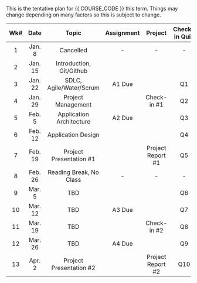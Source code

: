 This is the tentative plan for {{ COURSE_CODE }} this term.
Things may change depending on many factors so this is subject to change.

| Wk# | Date     | Topic                                         | Assignment | Project                 | Check-in Quiz |
|:---:|:--------:|:---------------------------------------------:|:----------:|:-----------------------:|:-------------:|
| 1   | Jan. 8   | Cancelled                                     |  -         | -                       | -             |
| 2   | Jan. 15  | Introduction, Git/Github                      |            |                         |               |
| 3   | Jan. 22  | SDLC, Agile/Water/Scrum                       | A1 Due     |                         | Q1            |
| 4   | Jan. 29  | Project Management                            |            | Check-in #1             | Q2            |
| 5   | Feb. 5   | Application Architecture                      | A2 Due     |                         | Q3            |
| 6   | Feb. 12  | Application Design                            |            |                         | Q4            |
| 7   | Feb. 19  | Project Presentation #1                       |            | Project Report #1       | Q5            |
| 8   | Feb. 26  | Reading Break, No Class                       | -          | -                       | -             |
| 9   | Mar. 5   | TBD                                           |            |                         | Q6            |
| 10  | Mar. 12  | TBD                                           | A3 Due     |                         | Q7            |
| 11  | Mar. 19  | TBD                                           |            | Check-in #2             | Q8            |
| 12  | Mar. 26  | TBD                                           | A4 Due     |                         | Q9            |
| 13  | Apr. 2   | Project Presentation #2                       |            | Project Report #2       | Q10           |
